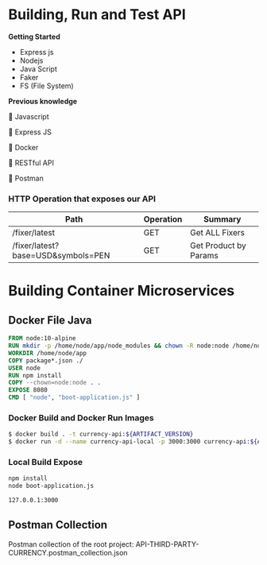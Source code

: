 # Building, Run and Test API

**Getting Started** 

  * Express js
  * Nodejs
  * Java Script
  * Faker
  * FS (File System)
  
**Previous knowledge**

  :radio_button: Javascript

  :radio_button: Express JS

  :radio_button: Docker

  :radio_button: RESTful API

  :radio_button: Postman

### HTTP Operation that exposes our API

| Path | Operation | Summary               |
| ------ | ------ |-----------------------|
|/fixer/latest|GET| Get ALL Fixers        |
|/fixer/latest?base=USD&symbols=PEN|GET| Get Product by Params |

# Building Container Microservices

## Docker File Java
```dockerfile
FROM node:10-alpine
RUN mkdir -p /home/node/app/node_modules && chown -R node:node /home/node/app
WORKDIR /home/node/app
COPY package*.json ./
USER node
RUN npm install
COPY --chown=node:node . .
EXPOSE 8080
CMD [ "node", "boot-application.js" ]
```

### Docker Build and Docker Run Images
```bash
$ docker build . -t currency-api:${ARTIFACT_VERSION}
$ docker run -d --name currency-api-local -p 3000:3000 currency-api:${ARTIFACT_VERSION}
```

### Local Build Expose 

```sh
npm install
node boot-application.js
```

```sh
127.0.0.1:3000
```

## Postman Collection

Postman collection of the root project: API-THIRD-PARTY-CURRENCY.postman_collection.json
